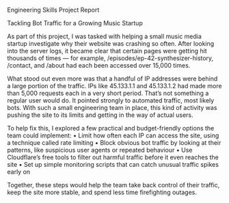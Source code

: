 Engineering Skills Project Report

Tackling Bot Traffic for a Growing Music Startup

As part of this project, I was tasked with helping a small music media startup investigate why their website was crashing so often. After looking into the server logs, it became clear that certain pages were getting hit thousands of times — for example, /episodes/ep-42-synthesizer-history, /contact, and /about had each been accessed over 15,000 times.

What stood out even more was that a handful of IP addresses were behind a large portion of the traffic. IPs like 45.133.1.1 and 45.133.1.2 had made more than 5,000 requests each in a very short period. That’s not something a regular user would do. It pointed strongly to automated traffic, most likely bots. With such a small engineering team in place, this kind of activity was pushing the site to its limits and getting in the way of actual users.

To help fix this, I explored a few practical and budget-friendly options the team could implement:
	•	Limit how often each IP can access the site, using a technique called rate limiting
	•	Block obvious bot traffic by looking at their patterns, like suspicious user agents or repeated behaviour
	•	Use Cloudflare’s free tools to filter out harmful traffic before it even reaches the site
	•	Set up simple monitoring scripts that can catch unusual traffic spikes early on

Together, these steps would help the team take back control of their traffic, keep the site more stable, and spend less time firefighting outages.
